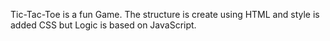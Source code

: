 Tic-Tac-Toe is a fun Game. The structure is create using HTML and style is added CSS
but Logic is based on JavaScript.
